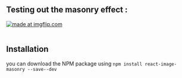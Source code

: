 

## Testing out the masonry effect :

<a href="https://imgflip.com/gif/3kmk3t"><img src="https://i.imgflip.com/3kmk3t.gif" title="made at imgflip.com"/></a>
<br>
<br>

## Installation
you can download the NPM package using
`
npm install react-image-masonry --save--dev
`
